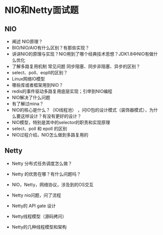 # NIO和Netty面试题

## NIO

* 阐述 NIO原理？
* BIO/NIO/AIO有什么区别？有那些实现？
* 讲讲NIO的原理与实现？NIO用到了哪个经典技术思想？JDK1.8中NIO有做什么优化
* 了解多路复用机制 常见问题 同步阻塞、同步非阻塞、异步的区别？
* select、poll、eopll的区别？
* Linux网络IO模型
* 哪些库或者框架用到NIO？
* redis的事件驱动多路复用底层实现；引申到NIO编程
* NIO解决了什么问题
* 有了解过mina？
* NIO的核心是什么？（IO线程池） ，问IO包的设计模式（装饰器模式），为什么要这样设计？有没有更好的设计？
* NIO模型，特别是其中的selector的职责和实现原理
* select、poll 和 epoll 的区别
* NIO过程介绍，NIO怎么做到多路复用的



## Netty

* Netty 分布式任务调度怎么做？

* Netty 的优势在哪？有什么问题吗？

* NIO，Netty，网络协议，涉及到的OS交互

* Netty nio问题，问了流程

* Netty的 API gate 设计

* Netty线程模型（源码拷问）

* Netty的几种线程模型和架构